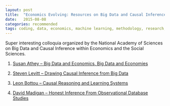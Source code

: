 ```yaml
---
layout: post
title:  "Economics Evolving: Resources on Big Data and Causal Inferencea"
date:   2015-08-08
categories: recommended
tags: coding, data, economics, machine learning, methodology, research, statistics, tech
---
```


Super interesting colloquia organized by the National Academy of Sciences on Big Data and Causal Inference within Economics and the Social Sciences.

1. [Susan Athey – Big Data and Economics, Big Data and Economies](https://www.youtube.com/watch?v=L72E08QsyMc)

2. [Steven Levitt – Drawing Causal Inference from Big Data](https://www.youtube.com/watch?v=r5jATFtKtI8)

3. [Leon Bottou – Causal Reasoning and Learning Systems](https://www.youtube.com/watch?v=6NDAt0qgFfU)

4. [David Madigan – Honest Inference From Observational Database Studies](https://www.youtube.com/watch?v=pkDf8z4CzDE)
